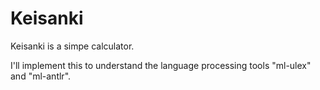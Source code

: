 # Keisanki 

Keisanki is a simpe calculator.

I'll implement this to understand the language processing tools "ml-ulex" and "ml-antlr".
